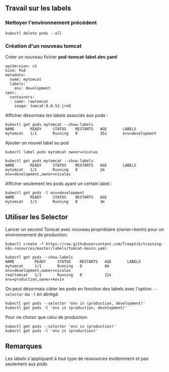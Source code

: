 ## Travail sur les labels

### Nettoyer l'environnement précédent

`kubectl delete pods --all`

### Création d'un nouveau tomcat

Créer un nouveau fichier **pod-tomcat-label.dev.yaml**

````
apiVersion: v1
kind: Pod
metadata:
  name: mytomcat
  labels:
    env: development
spec:
  containers:
  - name: rawtomcat
    image: tomcat:8.0.52-jre8
````

Afficher désormais les labels associés aux pods :

````
kubectl get pods mytomcat --show-labels
NAME       READY     STATUS    RESTARTS   AGE       LABELS
mytomcat   1/1       Running   0          35s       env=development
````

Ajouter un nouvel label au pod 

```
kubectl label pods mytomcat owner=nicolas

kubectl get pods mytomcat --show-labels
NAME       READY     STATUS    RESTARTS   AGE       LABELS
mytomcat   1/1       Running   0          2m        env=development,owner=nicolas

```

Afficher seulement les pods ayant un certain label :

```
kubectl get pods -l env=development
NAME       READY     STATUS    RESTARTS   AGE
mytomcat   1/1       Running   0          3m
```

## Utiliser les **Selector**

Lancer un second Tomcat avec nouveau propriétaire (owner=kevin) pour un environnement de production.

````
kubectl create -f https://raw.githubusercontent.com/Treeptik/training-k8s-resources/master/labels/tomcat-kevin.yaml

kubectl get pods --show-labels
NAME         READY     STATUS    RESTARTS   AGE       LABELS
mytomcat     1/1       Running   0          8m        env=development,owner=nicolas
realtomcat   1/1       Running   0          12s       env=production,owner=kevin
````

On peut désormais cibler les pods en fonction des labels avec l'option `--selector` ou `-l` en abrégé.

```
kubectl get pods --selector 'env in (production, development)'
kubectl get pods -l 'env in (production, development)'
```

Pour ne choisir que celui de production

```
kubectl get pods --selector 'env in (production)'
kubectl get pods -l 'env in (production)'
```

## Remarques

Les labels s'appliquent à tout type de ressources évidemment et pas seulement aux pods

